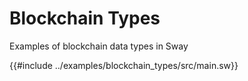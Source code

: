 # Blockchain Types

Examples of blockchain data types in Sway

{{#include ../examples/blockchain_types/src/main.sw}}
